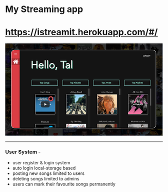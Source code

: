 # My Streaming app

# https://istreamit.herokuapp.com/#/

![image](Image.png)

-----------------
### User System -
- user register & login system
- auto login local-storage based
- posting new songs limited to users
- deleting songs limited to admins
- users can mark their favourite songs permanently
